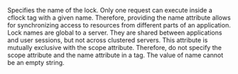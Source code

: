 Specifies the name of the lock. Only one request can execute inside a cflock tag with a given
	name. Therefore, providing the name attribute allows for synchronizing access to resources from
	different parts of an application. Lock names are global to a server. They are shared
	between applications and user sessions, but not across clustered servers. This attribute is mutually
	exclusive with the scope attribute. Therefore, do not specify the scope attribute and the name attribute
	in a tag. The value of name cannot be an empty string.